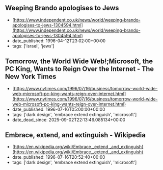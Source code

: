  ## Weeping Brando apologises to Jews
 - [https://www.independent.co.uk/news/world/weeping-brando-apologises-to-jews-1304594.html](https://www.independent.co.uk/news/world/weeping-brando-apologises-to-jews-1304594.html)
 - date_published: 1996-04-12T23:02:00+00:00
 - tags: ['israel', 'jews']

 ## Tomorrow, the World Wide Web!;Microsoft, the PC King, Wants to Reign Over the Internet - The New York Times
 - [https://www.nytimes.com/1996/07/16/business/tomorrow-world-wide-web-microsoft-pc-king-wants-reign-over-internet.html](https://www.nytimes.com/1996/07/16/business/tomorrow-world-wide-web-microsoft-pc-king-wants-reign-over-internet.html)
 - date_published: 1996-07-16T05:00:00+00:00
 - tags: ['dark design', 'embrace extend extinguish', 'microsoft']
 - date_dead_since: 2025-09-02T22:13:46.085134+00:00

 ## Embrace, extend, and extinguish - Wikipedia
 - [https://en.wikipedia.org/wiki/Embrace,_extend,_and_extinguish](https://en.wikipedia.org/wiki/Embrace,_extend,_and_extinguish)
 - date_published: 1996-07-16T20:52:40+00:00
 - tags: ['dark design', 'embrace extend extinguish', 'microsoft']

